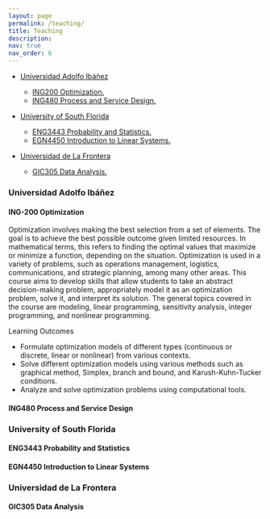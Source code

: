 ```yaml
---
layout: page
permalink: /teaching/
title: Teaching
description: 
nav: true
nav_order: 6
---
```


* [Universidad Adolfo Ibáñez](#UAI)
  * [ING200 Optimization.](#optimization)
  * [ING480 Process and Service Design.](#process)

* [University of South Florida](#USF)
  * [ENG3443 Probability and Statistics.](#prob)
  * [EGN4450 Introduction to Linear Systems.](#linear)
  
* [Universidad de La Frontera](#UFRO)
  * [GIC305 Data Analysis.](#data)

### Universidad Adolfo Ibáñez <a id="UAI"></a>
#### ING-200 Optimization <a id="optimization"></a>
Optimization involves making the best selection from a set of elements. The goal is to achieve the best possible outcome given limited resources. In mathematical terms, this refers to finding the optimal values that maximize or minimize a function, depending on the situation. Optimization is used in a variety of problems, such as operations management, logistics, communications, and strategic planning, among many other areas. This course aims to develop skills that allow students to take an abstract decision-making problem, appropriately model it as an optimization problem, solve it, and interpret its solution. The general topics covered in the course are modeling, linear programming, sensitivity analysis, integer programming, and nonlinear programming.

Learning Outcomes

* Formulate optimization models of different types (continuous or discrete, linear or nonlinear) from various contexts.
* Solve different optimization models using various methods such as graphical method, Simplex, branch and bound, and Karush-Kuhn-Tucker conditions.
* Analyze and solve optimization problems using computational tools.</p>

#### ING480 Process and Service Design <a id="process"></a>

### University of South Florida <a id="USF"></a>
#### ENG3443 Probability and Statistics <a id="prob"></a>

#### EGN4450 Introduction to Linear Systems <a id="linear"></a>

### Universidad de La Frontera <a id="UFRO"></a>
#### GIC305 Data Analysis <a id="data"></a>

